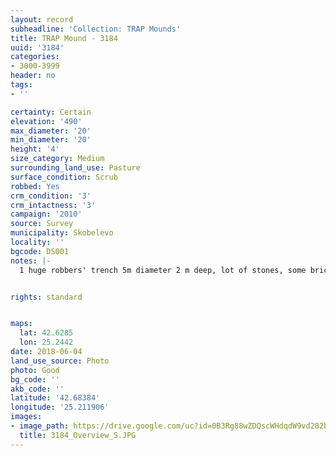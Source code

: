 ```yaml
---
layout: record
subheadline: 'Collection: TRAP Mounds'
title: TRAP Mound - 3184
uuid: '3184'
categories:
- 3000-3999
header: no
tags:
- ''

certainty: Certain
elevation: '490'
max_diameter: '20'
min_diameter: '20'
height: '4'
size_category: Medium
surrounding_land_use: Pasture
surface_condition: Scrub
robbed: Yes
crm_condition: '3'
crm_intactness: '3'
campaign: '2010'
source: Survey
municipality: Skobelevo
locality: ''
bgcode: DS001
notes: |-
  1 huge robbers' trench 5m diameter 2 m deep, lot of stones, some bricks and tiles.


rights: standard


maps:
  lat: 42.6285
  lon: 25.2442
date: 2018-06-04
land_use_source: Photo
photo: Good
bg_code: ''
akb_code: ''
latitude: '42.68384'
longitude: '25.211906'
images:
- image_path: https://drive.google.com/uc?id=0B3Rg88wZDQscWHdqdW9vd282bzg
  title: 3184_Overview_S.JPG
---
```

